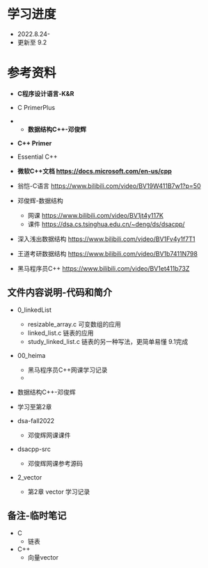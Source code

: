 # 学习进度
* 2022.8.24-
* 更新至 9.2

# 参考资料
* **C程序设计语言-K&R**
* C PrimerPlus
* * **数据结构C++-邓俊辉**  
* **C++ Primer**
* Essential C++

* **微软C++文档 https://docs.microsoft.com/en-us/cpp**

* 翁恺-C语言 https://www.bilibili.com/video/BV19W411B7w1?p=50

* 邓俊辉-数据结构
  * 网课 https://www.bilibili.com/video/BV1jt4y117K  
  * 课件 https://dsa.cs.tsinghua.edu.cn/~deng/ds/dsacpp/
  
* 深入浅出数据结构  https://www.bilibili.com/video/BV1Fv4y1f7T1 
  
* 王道考研数据结构 https://www.bilibili.com/video/BV1b7411N798

* 黑马程序员C++ https://www.bilibili.com/video/BV1et411b73Z

## 文件内容说明-代码和简介
* 0_linkedList
  * resizable_array.c 可变数组的应用
  * linked_list.c 链表的应用
  * study_linked_list.c 链表的另一种写法，更简单易懂 9.1完成

* 00_heima
  * 黑马程序员C++网课学习记录
  * 

* 数据结构C++-邓俊辉 
* 学习至第2章
* dsa-fall2022
  * 邓俊辉网课课件
* dsacpp-src
  * 邓俊辉网课参考源码
* 2_vector
  * 第2章 vector 学习记录


## 备注-临时笔记
* C
  * 链表
* C++
  * 向量vector